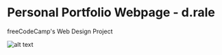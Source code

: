 # Personal Portfolio Webpage - d.rale

freeCodeCamp's Web Design Project 


![alt text](https://github.com/RastkoD/PersonalPortfolioWebpage-d.rale/blob/master/Portfolio.jpg)
